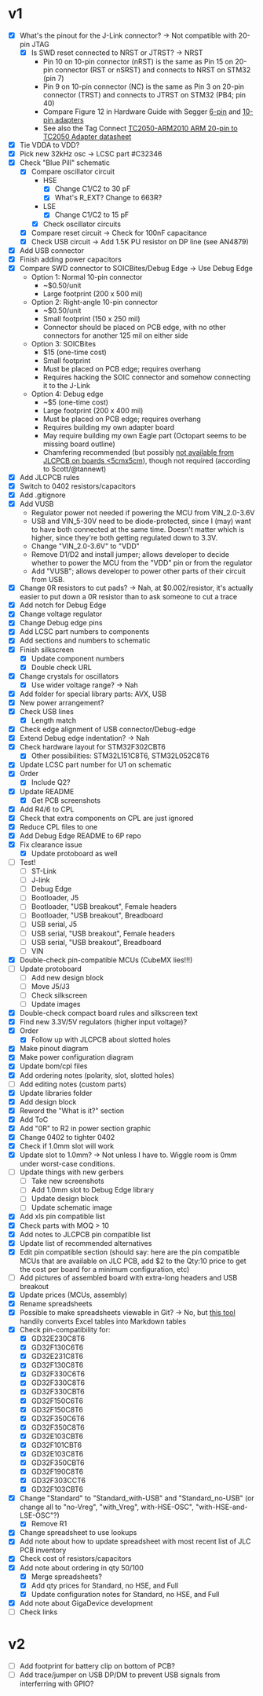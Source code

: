 # v1

- [x] What's the pinout for the J-Link connector? -> Not compatible with 20-pin JTAG
  - [x] Is SWD reset connected to NRST or JTRST? -> NRST
    - Pin 10 on 10-pin connector (nRST) is the same as Pin 15 on 20-pin connector (RST or nSRST) and connects to NRST on STM32 (pin 7)
    - Pin 9 on 10-pin connector (NC) is the same as Pin 3 on 20-pin connector (TRST) and connects to JTRST on STM32 (PB4; pin 40)
    - Compare Figure 12 in Hardware Guide with Segger [6-pin](https://www.segger.com/products/debug-probes/j-link/accessories/adapters/6-pin-needle-adapter/) and [10-pin adapters](https://www.segger.com/products/debug-probes/j-link/accessories/adapters/10-pin-needle-adapter/)
    - See also the Tag Connect [TC2050-ARM2010 ARM 20-pin to TC2050 Adapter datasheet](https://www.tag-connect.com/wp-content/uploads/bsk-pdf-manager/TC2050-ARM2010_18.pdf)
- [x] Tie VDDA to VDD?
- [x] Pick new 32kHz osc -> LCSC part #C32346
- [x] Check "Blue Pill" schematic
  - [x] Compare oscillator circuit
    - HSE
      - [x] Change C1/C2 to 30 pF
      - [x] What's R_EXT? Change to 663R?
    - LSE
      - [x] Change C1/C2 to 15 pF
    - [x] Check oscillator circuits
  - [x] Compare reset circuit -> Check for 100nF capacitance
  - [x] Check USB circuit -> Add 1.5K PU resistor on DP line (see AN4879)
- [x] Add USB connector
- [x] Finish adding power capacitors
- [x] Compare SWD connector to SOICBites/Debug Edge -> Use Debug Edge
  - Option 1: Normal 10-pin connector
    - ~$0.50/unit
    - Large footprint (200 x 500 mil)
  - Option 2: Right-angle 10-pin connector
    - ~$0.50/unit
    - Small footprint (150 x 250 mil)
    - Connector should be placed on PCB edge, with no other connectors for another 125 mil on either side
  - Option 3: SOICBites
    - $15 (one-time cost)
    - Small footprint
    - Must be placed on PCB edge; requires overhang
    - Requires hacking the SOIC connector and somehow connecting it to the J-Link
  - Option 4: Debug edge
    - ~$5 (one-time cost)
    - Large footprint (200 x 400 mil)
    - Must be placed on PCB edge; requires overhang
    - Requires building my own adapter board
    - May require building my own Eagle part (Octopart seems to be missing board outline)
    - Chamfering recommended (but possibly [not available from JLCPCB on boards <5cmx5cm](https://jlcpcb.com/quote/pcbOrderFaq/Gold%20Fingers)), though not required (according to Scott/@tannewt)
- [x] Add JLCPCB rules
- [x] Switch to 0402 resistors/capacitors
- [x] Add .gitignore
- [x] Add VUSB
  - Regulator power not needed if powering the MCU from VIN_2.0-3.6V
  - USB and VIN_5-30V need to be diode-protected, since I (may) want to have both connected at the same time. Doesn't matter which is higher, since they're both getting regulated down to 3.3V.
  - Change "VIN_2.0-3.6V" to "VDD"
  - Remove D1/D2 and install jumper; allows developer to decide whether to power the MCU from the "VDD" pin or from the regulator
  - Add "VUSB"; allows developer to power other parts of their circuit from USB.
- [x] Change 0R resistors to cut pads? -> Nah, at $0.002/resistor, it's actually easier to put down a 0R resistor than to ask someone to cut a trace
- [x] Add notch for Debug Edge
- [x] Change voltage regulator
- [x] Change Debug edge pins
- [x] Add LCSC part numbers to components
- [x] Add sections and numbers to schematic
- [x] Finish silkscreen
  - [x] Update component numbers
  - [x] Double check URL
- [x] Change crystals for oscillators
  - [x] Use wider voltage range? -> Nah
- [x] Add folder for special library parts: AVX, USB
- [x] New power arrangement?
- [x] Check USB lines
  - [x] Length match
- [x] Check edge alignment of USB connector/Debug-edge
- [x] Extend Debug edge indentation? -> Nah
- [x] Check hardware layout for STM32F302CBT6
  - [x] Other possibilities: STM32L151C8T6, STM32L052C8T6
- [x] Update LCSC part number for U1 on schematic
- [x] Order
  - [x] Include Q2?
- [x] Update README
  - [x] Get PCB screenshots
- [x] Add R4/6 to CPL
- [x] Check that extra components on CPL are just ignored
- [x] Reduce CPL files to one
- [x] Add Debug Edge README to 6P repo
- [x] Fix clearance issue
  - [x] Update protoboard as well
- [ ] Test!
  - [ ] ST-Link
  - [ ] J-link
  - [ ] Debug Edge
  - [ ] Bootloader, J5
  - [ ] Bootloader, "USB breakout", Female headers
  - [ ] Bootloader, "USB breakout", Breadboard
  - [ ] USB serial, J5
  - [ ] USB serial, "USB breakout", Female headers
  - [ ] USB serial, "USB breakout", Breadboard
  - [ ] VIN
- [x] Double-check pin-compatible MCUs (CubeMX lies!!!)
- [ ] Update protoboard
  - [ ] Add new design block
  - [ ] Move J5/J3
  - [ ] Check silkscreen
  - [ ] Update images
- [x] Double-check compact board rules and silkscreen text
- [x] Find new 3.3V/5V regulators (higher input voltage)?
- [x] Order
  - [x] Follow up with JLCPCB about slotted holes
- [x] Make pinout diagram
- [x] Make power configuration diagram
- [x] Update bom/cpl files
- [x] Add ordering notes (polarity, slot, slotted holes)
- [ ] Add editing notes (custom parts)
- [x] Update libraries folder
- [x] Add design block
- [x] Reword the "What is it?" section
- [x] Add ToC
- [x] Add "0R" to R2 in power section graphic
- [x] Change 0402 to tighter 0402
- [x] Check if 1.0mm slot will work
- [x] Update slot to 1.0mm? -> Not unless I have to. Wiggle room is 0mm under worst-case conditions.
- [ ] Update things with new gerbers
  - [ ] Take new screenshots
  - [ ] Add 1.0mm slot to Debug Edge library
  - [ ] Update design block
  - [ ] Update schematic image
- [x] Add xls pin compatible list
- [x] Check parts with MOQ > 10
- [x] Add notes to JLCPCB pin compatible list
- [x] Update list of recommended alternatives
- [x] Edit pin compatible section (should say: here are the pin compatible MCUs that are available on JLC PCB, add $2 to the Qty:10 price to get the cost per board for a minimum configuration, etc)
- [ ] Add pictures of assembled board with extra-long headers and USB breakout
- [x] Update prices (MCUs, assembly)
- [x] Rename spreadsheets
- [x] Possible to make spreadsheets viewable in Git? -> No, but [this tool](https://tabletomarkdown.com/convert-spreadsheet-to-markdown/) handily converts Excel tables into Markdown tables
- [x] Check pin-compatibility for:
  - [x] GD32E230C8T6
  - [x] GD32F130C6T6
  - [x] GD32E231C8T6
  - [x] GD32F130C8T6
  - [x] GD32F330C6T6
  - [x] GD32F330C8T6
  - [x] GD32F330CBT6
  - [x] GD32F150C6T6
  - [x] GD32F150C8T6
  - [x] GD32F350C6T6
  - [x] GD32F350C8T6
  - [x] GD32E103CBT6
  - [x] GD32F101CBT6
  - [x] GD32E103C8T6
  - [x] GD32F350CBT6
  - [x] GD32F190C8T6
  - [x] GD32F303CCT6
  - [x] GD32F103CBT6
- [x] Change "Standard" to "Standard_with-USB" and "Standard_no-USB" (or change all to "no-Vreg", "with_Vreg", with-HSE-OSC", "with-HSE-and-LSE-OSC"?)
  - [x] Remove R1
- [x] Change spreadsheet to use lookups
- [x] Add note about how to update spreadsheet with most recent list of JLC PCB inventory
- [x] Check cost of resistors/capacitors
- [x] Add note about ordering in qty 50/100
  - [x] Merge spreadsheets?
  - [x] Add qty prices for Standard, no HSE, and Full
  - [x] Update configuration notes for Standard, no HSE, and Full
- [x] Add note about GigaDevice development
- [ ] Check links

# v2

- [ ] Add footprint for battery clip on bottom of PCB?
- [ ] Add trace/jumper on USB DP/DM to prevent USB signals from interferring with GPIO?